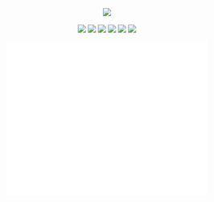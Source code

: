 <p align=center>
  <a href="https://discord.com/users/951401018065846372"><img src="https://lanyard-profile-readme.vercel.app/api/951401018065846372" width=45%></a>
</p>

<p align=center>
  <img src="https://img.shields.io/badge/sqlite-%2307405e.svg?style=for-the-badge&logo=sqlite&logoColor=white"></img>
  <img src="https://img.shields.io/badge/Adobe%20After%20Effects-9999FF.svg?style=for-the-badge&logo=Adobe%20After%20Effects&logoColor=white"></img>
  <img src="https://img.shields.io/badge/flask-%23000.svg?style=for-the-badge&logo=flask&logoColor=white"></img>
  <img src="https://img.shields.io/badge/xbox-%23107C10.svg?style=for-the-badge&logo=xbox&logoColor=white"></img>
  <img src="https://img.shields.io/badge/Visual%20Studio%20Code-0078d7.svg?style=for-the-badge&logo=visual-studio-code&logoColor=white"></img>
  <img src="https://img.shields.io/badge/python-3670A0?style=for-the-badge&logo=python&logoColor=ffdd54"></img>
</p>

<p align=center>
  <img align="center" src="/github-metrics.svg" alt="Metrics" width="400">
</p>